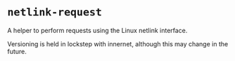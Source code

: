 # `netlink-request`

A helper to perform requests using the Linux netlink interface.

Versioning is held in lockstep with innernet, although this may change in the future.
